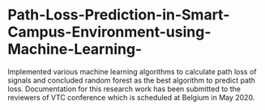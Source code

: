 # Path-Loss-Prediction-in-Smart-Campus-Environment-using-Machine-Learning-
Implemented various machine learning algorithms to calculate path loss of signals and concluded random forest as the best algorithm to predict path loss. Documentation for this research work has been submitted to the reviewers of VTC conference which is scheduled at Belgium in May 2020.
